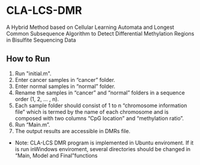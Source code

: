 # CLA-LCS-DMR
A Hybrid Method based on Cellular Learning Automata and Longest Common Subsequence Algorithm to Detect Differential Methylation Regions in Bisulfite Sequencing Data

## How to Run
1) Run "initial.m".
2) Enter cancer samples in “cancer” folder. 
3) Enter normal samples in “normal” folder. 
4) Rename the samples in “cancer” and “normal” folders in a sequence order (1, 2, ... , n).
5) Each sample folder should consist of 1 to n “chromosome information file” which is termed by the name of each chromosome and is composed with two columns “CpG location” and “methylation ratio”. 
6) Run “Main.m”.
7) The output results are accessible in DMRs file.
* Note:  CLA-LCS   DMR   program   is   implemented   in   Ubuntu   enviroment.   If   it   is   run   inWindows enviroment, several directories  should be changed in “Main, Model and  Final”functions
